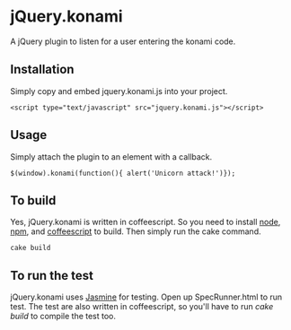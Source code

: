 jQuery.konami
=============

A jQuery plugin to listen for a user entering the konami code.

Installation
------------

Simply copy and embed jquery.konami.js into your project.

    <script type="text/javascript" src="jquery.konami.js"></script>
  
Usage
-----

Simply attach the plugin to an element with a callback.

    $(window).konami(function(){ alert('Unicorn attack!')});
  
To build
--------

Yes, jQuery.konami is written in coffeescript. So you need to install [node](https://github.com/joyent/node), [npm](http://npmjs.org/), and [coffeescript](http://jashkenas.github.com/coffee-script/) to build. Then simply run the cake command.

    cake build
  
To run the test
---------------
  
jQuery.konami uses [Jasmine](http://pivotal.github.com/jasmine/) for testing. Open up SpecRunner.html to run test. The test are also written in coffeescript, so you'll have to run _cake build_ to compile the test too.


